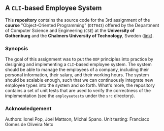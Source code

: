 ## A `CLI`-based Employee System

This **repository** contains the source code for the 3rd assignment of the **course** "Object-Oriented Programming" (`DIT043`) offered by the Department of Computer Science and Engineering (`CSE`) at the **University of Gothenburg** and the **Chalmers University of Technology**, Sweden ([link](https://www.gu.se/en/study-gothenburg/object-oriented-programming-dit043)).

### Synopsis

The goal of this assignment was to put the `OOP` principles into practice by designing and implementing a `CLI`-based employee system. The system should be able to manage the employees of a company, including their personal information, their salary, and their working hours. The system should be scalable enough, such that we can continuously integrate new employee types into the system and so forth. What's more, the repository contains a set of unit tests that are used to verify the correctness of the implementation (see the `employeetests` under the `src` directory).

### Acknowledgement

Authors: Ionel Pop, Joel Mattson, Michal Spano.
Unit testing: Francisco Gomes de Oliveira Neto
